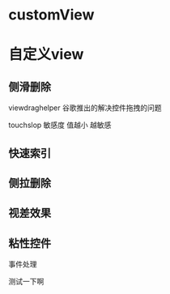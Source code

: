 # customView

# 自定义view

## 侧滑删除

viewdraghelper 谷歌推出的解决控件拖拽的问题

touchslop 敏感度 值越小 越敏感



## 快速索引


## 侧拉删除


## 视差效果

## 粘性控件

事件处理


测试一下啊



